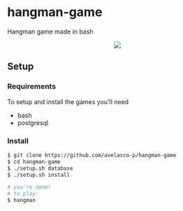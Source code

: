 # hangman-game
Hangman game made in bash

<p align="center">
	<img src="https://i.imgur.com/L9xrJWq.png"/>
</div>

## Setup
### Requirements

To setup and install the games you'll need

* bash
* postgresql

### Install

``` bash
$ git clone https://github.com/avelasco-p/hangman-game
$ cd hangman-game
$ ./setup.sh database
$ ./setup.sh install

# you're done!
# to play:
$ hangman
```
